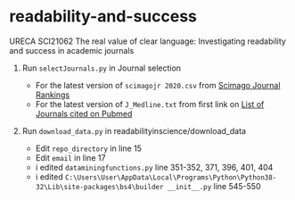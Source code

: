 # readability-and-success
URECA SCI21062 
The real value of clear language: Investigating readability and success in academic journals

1. Run `selectJournals.py` in Journal selection
    - For the latest version of `scimagojr 2020.csv` from [Scimago Journal Rankings](https://www.scimagojr.com/journalrank.php?order=h&ord=desc)
    - For the latest version of `J_Medline.txt` from first link on [List of Journals cited on Pubmed](https://www.nlm.nih.gov/bsd/serfile_addedinfo.html)

2. Run `download_data.py` in readabilityinscience/download_data
    - Edit `repo_directory` in line 15
    - Edit `email` in line 17
    - i edited `dataminingfunctions.py` line 351-352, 371, 396, 401, 404
    - i edited `C:\Users\User\AppData\Local\Programs\Python\Python38-32\Lib\site-packages\bs4\builder __init__.py` line 545-550
